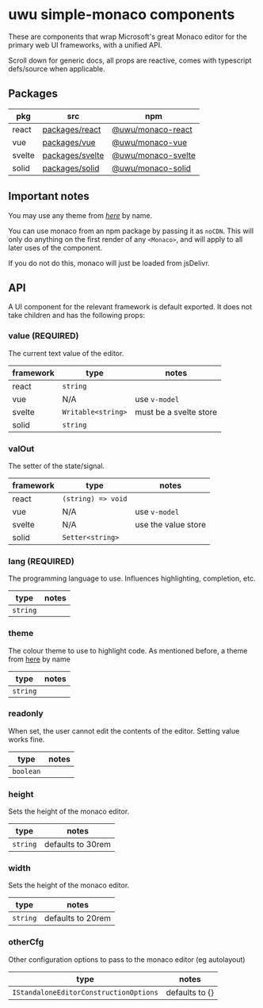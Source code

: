 # uwu simple-monaco components

These are components that wrap Microsoft's great Monaco editor for the primary web UI frameworks, with a unified API.

Scroll down for generic docs, all props are reactive, comes with typescript defs/source when applicable.

## Packages
| pkg    | src                                                                                 | npm                                                |
|--------|-------------------------------------------------------------------------------------|----------------------------------------------------|
| react  | [packages/react](https://github.com/uwu/simple-monaco/tree/master/packages/react)   | [@uwu/monaco-react](https://npm.im/monaco-react)   |
| vue    | [packages/vue](https://github.com/uwu/simple-monaco/tree/master/packages/vue)       | [@uwu/monaco-vue](https://npm.im/monaco-vue)       |
| svelte | [packages/svelte](https://github.com/uwu/simple-monaco/tree/master/packages/svelte) | [@uwu/monaco-svelte](https://npm.im/monaco-svelte) |
| solid  | [packages/solid](https://github.com/uwu/simple-monaco/tree/master/packages/solid)   | [@uwu/monaco-solid](https://npm.im/monaco-solid)   |

## Important notes

You may use any theme from [*here*](https://github.com/brijeshb42/monaco-themes/tree/master/themes) by name.

You can use monaco from an npm package by passing it as `noCDN`.
This will only do anything on the first render of any `<Monaco>`, and will apply to all later uses of the component.

If you do not do this, monaco will just be loaded from jsDelivr.

## API

A UI component for the relevant framework is default exported. It does not take children and has the following props:

### value (REQUIRED)
The current text value of the editor.

| framework | type               | notes                  |
|-----------|--------------------|------------------------|
| react     | `string`           |                        |
| vue       | N/A                | use `v-model`          |
| svelte    | `Writable<string>` | must be a svelte store |
| solid     | `string`           |                        |

### valOut
The setter of the state/signal.

| framework | type               | notes               |
|-----------|--------------------|---------------------|
| react     | `(string) => void` |                     |
| vue       | N/A                | use `v-model`       |
| svelte    | N/A                | use the value store |
| solid     | `Setter<string>`   |                     |

### lang (REQUIRED)
The programming language to use. Influences highlighting, completion, etc.

| type     | notes |
|----------|-------|
| `string` |       |

### theme
The colour theme to use to highlight code.
As mentioned before, a theme from [here](https://github.com/brijeshb42/monaco-themes/tree/master/themes) by name

| type     | notes |
|----------|-------|
| `string` |       |

### readonly
When set, the user cannot edit the contents of the editor. Setting value works fine.

| type      | notes |
|-----------|-------|
| `boolean` |       |

### height
Sets the height of the monaco editor.

| type     | notes             |
|----------|-------------------|
| `string` | defaults to 30rem |

### width
Sets the height of the monaco editor.

| type     | notes             |
|----------|-------------------|
| `string` | defaults to 20rem |

### otherCfg
Other configuration options to pass to the monaco editor (eg autolayout)

| type                                   | notes          |
|----------------------------------------|----------------|
| `IStandaloneEditorConstructionOptions` | defaults to {} |